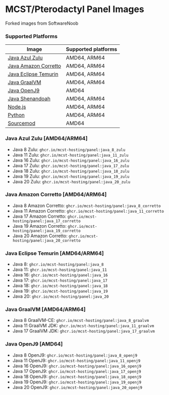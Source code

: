 # MCST/Pterodactyl Panel Images

Forked images from SoftwareNoob

### Supported Platforms

| Image                                                                                                       | Supported platforms |
| ----------------------------------------------------------------------------------------------------------- | ------------------- |
| [Java Azul Zulu](https://github.com/Software-Noob/pterodactyl-images#java-azul-zulu-amd64arm64)             | AMD64, ARM64        |
| [Java Amazon Corretto](https://github.com/Software-Noob/pterodactyl-images#java-amazon-corretto-amd64arm64) | AMD64, ARM64        |
| [Java Eclipse Temurin](https://github.com/Software-Noob/pterodactyl-images#java-eclipse-temurin-amd64arm64) | AMD64, ARM64        |
| [Java GraalVM](https://github.com/Software-Noob/pterodactyl-images#java-graalvm-amd64arm64)                 | AMD64, ARM64        |
| [Java OpenJ9](https://github.com/Software-Noob/pterodactyl-images#java-openj9-amd64)                        | AMD64               |
| [Java Shenandoah](https://github.com/Software-Noob/pterodactyl-images#java-shenandoah-amd64arm64)           | AMD64, ARM64        |
| [Node.js](https://github.com/Software-Noob/pterodactyl-images#nodejs-amd64arm64)                            | AMD64, ARM64        |
| [Python](https://github.com/Software-Noob/pterodactyl-images#python-amd64arm64)                             | AMD64, ARM64        |
| [Sourcemod](https://github.com/Software-Noob/pterodactyl-images#sourcemod-amd64)                            | AMD64               |


### Java Azul Zulu [AMD64/ARM64]

- Java 8 Zulu: `ghcr.io/mcst-hosting/panel:java_8_zulu`
- Java 11 Zulu: `ghcr.io/mcst-hosting/panel:java_11_zulu`
- Java 16 Zulu: `ghcr.io/mcst-hosting/panel:java_16_zulu`
- Java 17 Zulu: `ghcr.io/mcst-hosting/panel:java_17_zulu`
- Java 18 Zulu: `ghcr.io/mcst-hosting/panel:java_18_zulu`
- Java 19 Zulu: `ghcr.io/mcst-hosting/panel:java_19_zulu`
- Java 20 Zulu: `ghcr.io/mcst-hosting/panel:java_20_zulu`

### Java Amazon Corretto [AMD64/ARM64]

- Java 8 Amazon Corretto: `ghcr.io/mcst-hosting/panel:java_8_corretto`
- Java 11 Amazon Corretto: `ghcr.io/mcst-hosting/panel:java_11_corretto`
- Java 17 Amazon Corretto: `ghcr.io/mcst-hosting/panel:java_17_corretto`
- Java 19 Amazon Corretto: `ghcr.io/mcst-hosting/panel:java_19_corretto`
- Java 20 Amazon Corretto: `ghcr.io/mcst-hosting/panel:java_20_corretto`

### Java Eclipse Temurin [AMD64/ARM64]

- Java 8: `ghcr.io/mcst-hosting/panel:java_8`
- Java 11: `ghcr.io/mcst-hosting/panel:java_11`
- Java 16: `ghcr.io/mcst-hosting/panel:java_16`
- Java 17: `ghcr.io/mcst-hosting/panel:java_17`
- Java 18: `ghcr.io/mcst-hosting/panel:java_18`
- Java 19: `ghcr.io/mcst-hosting/panel:java_19`
- Java 20: `ghcr.io/mcst-hosting/panel:java_20`

### Java GraalVM [AMD64/ARM64]

- Java 8 GraalVM-CE: `ghcr.io/mcst-hosting/panel:java_8_graalvm`
- Java 11 GraalVM JDK: `ghcr.io/mcst-hosting/panel:java_11_graalvm`
- Java 17 GraalVM JDK: `ghcr.io/mcst-hosting/panel:java_17_graalvm`

### Java OpenJ9 [AMD64]

- Java 8 OpenJ9: `ghcr.io/mcst-hosting/panel:java_8_openj9`
- Java 11 OpenJ9: `ghcr.io/mcst-hosting/panel:java_11_openj9`
- Java 16 OpenJ9: `ghcr.io/mcst-hosting/panel:java_16_openj9`
- Java 17 OpenJ9: `ghcr.io/mcst-hosting/panel:java_17_openj9`
- Java 18 OpenJ9: `ghcr.io/mcst-hosting/panel:java_18_openj9`
- Java 19 OpenJ9: `ghcr.io/mcst-hosting/panel:java_19_openj9`
- Java 20 OpenJ9: `ghcr.io/mcst-hosting/panel:java_20_openj9`
